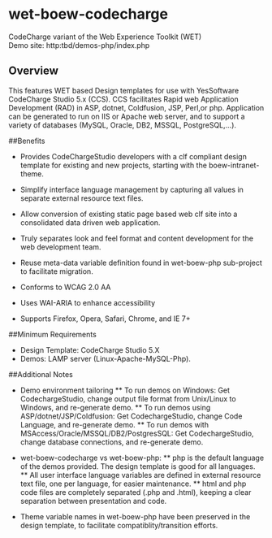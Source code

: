 wet-boew-codecharge
===================

CodeCharge variant of the Web Experience Toolkit (WET)<br />
Demo site: http:tbd/demos-php/index.php

## Overview

This features WET based Design templates for use with YesSoftware CodeCharge Studio 5.x (CCS).
CCS facilitates Rapid web Application Development (RAD) in ASP, dotnet, Coldfusion, JSP, Perl,or php.
Application can be generated to run on IIS or Apache web server, and to support a variety of databases (MySQL, Oracle, DB2, MSSQL, PostgreSQL,...).

##Benefits

* Provides CodeChargeStudio developers with a clf compliant design template for existing and new projects, starting with the boew-intranet-theme.
* Simplify interface language management by capturing all values in separate external resource text files.
* Allow conversion of existing static page based web clf site into a consolidated data driven web application.
* Truly separates look and feel format and content development for the web development team.
* Reuse meta-data variable definition found in wet-boew-php sub-project to facilitate migration.

* Conforms to WCAG 2.0 AA
* Uses WAI-ARIA to enhance accessibility
* Supports Firefox, Opera, Safari, Chrome, and IE 7+ 

##Minimum Requirements

* Design Template: CodeCharge Studio 5.X
* Demos: LAMP server (Linux-Apache-MySQL-Php). 

##Additional Notes

* Demo environment tailoring
** To run demos on Windows: Get CodechargeStudio, change output file format from Unix/Linux to Windows, and re-generate demo.
** To run demos using ASP/dotnet/JSP/Coldfusion: Get CodechargeStudio, change Code Language, and re-generate demo.
** To run demos with MSAccess/Oracle/MSSQL/DB2/PostgresSQL: Get CodechargeStudio, change database connections, and re-generate demo.

* wet-boew-codecharge vs wet-boew-php:
** php is the default language of the demos provided. The design template is good for all languages.
** All user interface language variables are defined in external resource text file, one per language, for easier maintenance.
** html and php code files are completely separated (.php and .html), keeping a clear separation between presentation and code.
* Theme variable names in wet-boew-php have been preserved in the design template, to facilitate compatiblity/transition efforts.
